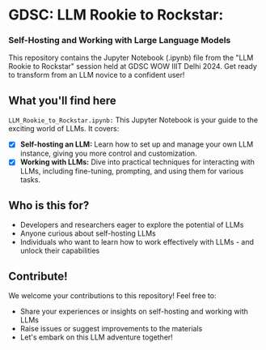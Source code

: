 # GDSC: LLM Rookie to Rockstar:
### Self-Hosting and Working with Large Language Models
This repository contains the Jupyter Notebook (.ipynb) file from the "LLM Rookie to Rockstar" session held at GDSC WOW IIIT Delhi 2024. Get ready to transform from an LLM novice to a confident user!

## What you'll find here
`LLM_Rookie_to_Rockstar.ipynb:` This Jupyter Notebook is your guide to the exciting world of LLMs. It covers:
- [x]  **Self-hosting an LLM:** Learn how to set up and manage your own LLM instance, giving you more control and customization.
- [x]  **Working with LLMs:** Dive into practical techniques for interacting with LLMs, including fine-tuning, prompting, and using them for various tasks.

## Who is this for?
- Developers and researchers eager to explore the potential of LLMs
- Anyone curious about self-hosting LLMs
- Individuals who want to learn how to work effectively with LLMs - and unlock their capabilities


## Contribute!
We welcome your contributions to this repository! Feel free to:

- Share your experiences or insights on self-hosting and working with LLMs
- Raise issues or suggest improvements to the materials
- Let's embark on this LLM adventure together!
